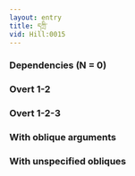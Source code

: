 ```yaml
---
layout: entry
title: དཀྲི་
vid: Hill:0015
---
```

### Dependencies (N = 0)


### Overt 1-2


### Overt 1-2-3


### With oblique arguments


### With unspecified obliques
